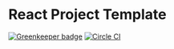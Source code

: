 React Project Template
===

[![Greenkeeper badge](https://badges.greenkeeper.io/Nitive/react-project-template.svg)](https://greenkeeper.io/)
[![Circle CI](https://circleci.com/gh/Nitive/react-project-template.svg?style=svg)](https://circleci.com/gh/Nitive/react-project-template)

